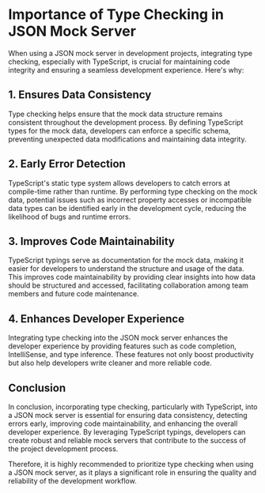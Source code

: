 # Importance of Type Checking in JSON Mock Server

When using a JSON mock server in development projects, integrating type checking, especially with TypeScript, is crucial for maintaining code integrity and ensuring a seamless development experience. Here's why:

## 1. Ensures Data Consistency

Type checking helps ensure that the mock data structure remains consistent throughout the development process. By defining TypeScript types for the mock data, developers can enforce a specific schema, preventing unexpected data modifications and maintaining data integrity.

## 2. Early Error Detection

TypeScript's static type system allows developers to catch errors at compile-time rather than runtime. By performing type checking on the mock data, potential issues such as incorrect property accesses or incompatible data types can be identified early in the development cycle, reducing the likelihood of bugs and runtime errors.

## 3. Improves Code Maintainability

TypeScript typings serve as documentation for the mock data, making it easier for developers to understand the structure and usage of the data. This improves code maintainability by providing clear insights into how data should be structured and accessed, facilitating collaboration among team members and future code maintenance.

## 4. Enhances Developer Experience

Integrating type checking into the JSON mock server enhances the developer experience by providing features such as code completion, IntelliSense, and type inference. These features not only boost productivity but also help developers write cleaner and more reliable code.

## Conclusion

In conclusion, incorporating type checking, particularly with TypeScript, into a JSON mock server is essential for ensuring data consistency, detecting errors early, improving code maintainability, and enhancing the overall developer experience. By leveraging TypeScript typings, developers can create robust and reliable mock servers that contribute to the success of the project development process.

Therefore, it is highly recommended to prioritize type checking when using a JSON mock server, as it plays a significant role in ensuring the quality and reliability of the development workflow.
